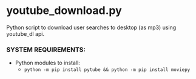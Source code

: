 # youtube_download.py  
Python script to download user searches to desktop (as mp3) using youtube_dl api.

### SYSTEM REQUIREMENTS:<br/>
* Python modules to install:
  * `python -m pip install pytube && python -m pip install moviepy`

